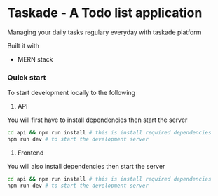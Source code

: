 # Taskade - A Todo list application

Managing your daily tasks regulary everyday with taskade platform

Built it with

- MERN stack 

### Quick start

To start development locally to the following

1. API

You will first have to install dependencies then start the server

```bash
cd api && npm run install # this is install required dependencies
npm run dev # to start the development server
```

1. Frontend

You will also install dependencies then start the server

```bash
cd api && npm run install # this is install required dependencies
npm run dev # to start the development server
```
